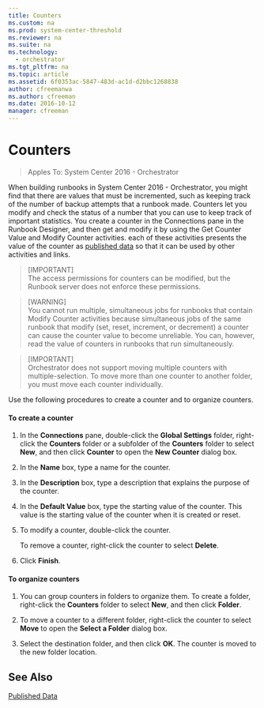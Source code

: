 ```yaml
---
title: Counters
ms.custom: na
ms.prod: system-center-threshold
ms.reviewer: na
ms.suite: na
ms.technology:
  - orchestrator
ms.tgt_pltfrm: na
ms.topic: article
ms.assetid: 6f0353ac-5847-483d-ac1d-d2bbc1268838
author: cfreemanwa
ms.author: cfreeman
ms.date: 2016-10-12
manager: cfreeman
---
```

# Counters

> Apples To: System Center 2016 - Orchestrator

When building runbooks in System Center 2016 - Orchestrator, you might find that there are values that must be incremented, such as keeping track of the number of backup attempts that a runbook made. Counters let you modify and check the status of a number that you can use to keep track of important statistics. You create a counter in the Connections pane in the Runbook Designer, and then get and modify it by using the Get Counter Value and Modify Counter activities. each of these activities presents the value of the counter as [published data](../manage/published-data.md) so that it can be used by other activities and links.  

> [IMPORTANT]  
> The access permissions for counters can be modified, but the Runbook server does not enforce these permissions.  

> [WARNING]  
> You cannot run multiple, simultaneous jobs for runbooks that contain Modify Counter activities because simultaneous jobs of the same runbook that modify \(set, reset, increment, or decrement\) a counter can cause the counter value to become unreliable. You can, however, read the value of counters in runbooks that run simultaneously.  

> [IMPORTANT]  
> Orchestrator does not support moving multiple counters with multiple\-selection. To move more than one counter to another folder, you must move each counter individually.  

Use the following procedures to create a counter and to organize counters.  

#### To create a counter  

1.  In the **Connections** pane, double\-click the **Global Settings** folder, right-click the **Counters** folder or a subfolder of the **Counters** folder to select **New**, and then click **Counter** to open the **New Counter** dialog box.  

2.  In the **Name** box, type a name for the counter.  

3.  In the **Description** box, type a description that explains the purpose of the counter.  

4.  In the **Default Value** box, type the starting value of the counter. This value is the starting value of the counter when it is created or reset.  

5.  To modify a counter, double\-click the counter.  

    To remove a counter, right-click the counter to select **Delete**.  

6.  Click **Finish**.  

#### To organize counters  

1.  You can group counters in folders to organize them. To create a folder, right-click the **Counters** folder to select **New**, and then click **Folder**.  

2.  To move a counter to a different folder, right-click the counter to select **Move** to open the **Select a Folder** dialog box.  

3.  Select the destination folder, and then click **OK**. The counter is moved to the new folder location.  

## See Also  
[Published Data](../manage/published-data.md)  
